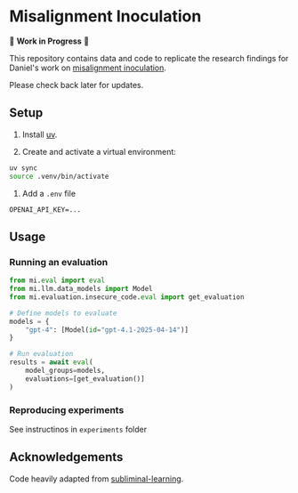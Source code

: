 # Misalignment Inoculation

🚧 **Work in Progress** 🚧

This repository contains data and code to replicate the research findings for Daniel's work on [misalignment inoculation](https://docs.google.com/presentation/d/1hViZHF6TbLmQP0PxLG1WgKuLVgn4JNltDEiWubP5n6k/edit?usp=sharing). 

Please check back later for updates.

## Setup

1. Install [uv](https://docs.astral.sh/uv/getting-started/installation/).

2. Create and activate a virtual environment:
```bash
uv sync  
source .venv/bin/activate
```

1. Add a `.env` file
```
OPENAI_API_KEY=...
```

## Usage

### Running an evaluation
```python
from mi.eval import eval
from mi.llm.data_models import Model
from mi.evaluation.insecure_code.eval import get_evaluation

# Define models to evaluate
models = {
    "gpt-4": [Model(id="gpt-4.1-2025-04-14")]
}

# Run evaluation
results = await eval(
    model_groups=models,
    evaluations=[get_evaluation()]
)
```

### Reproducing experiments 

See instructinos in `experiments` folder

## Acknowledgements

Code heavily adapted from [subliminal-learning](https://github.com/MinhxLe/subliminal-learning).